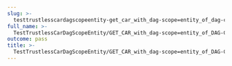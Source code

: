 ```yaml
---
slug: >-
  testtrustlesscardagscopeentity-get_car_with_dag-scope=entity_of_dag-cbor_with_links_(format=car)-body
full_name: >-
  TestTrustlessCarDagScopeEntity/GET_CAR_with_dag-scope=entity_of_DAG-CBOR_with_Links_(format=car)/Body
outcome: pass
title: >-
  TestTrustlessCarDagScopeEntity/GET_CAR_with_dag-scope=entity_of_DAG-CBOR_with_Links_(format=car)/Body
---
```


